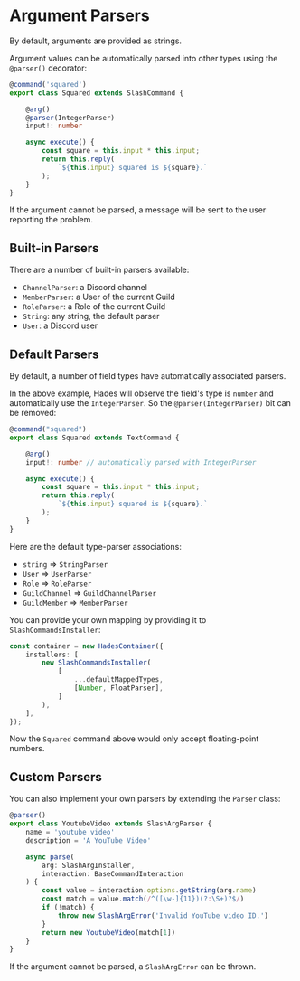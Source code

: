 # Argument Parsers

By default, arguments are provided as strings.

Argument values can be automatically parsed into other types using the `@parser()` decorator:

```ts
@command('squared')
export class Squared extends SlashCommand {

    @arg()
    @parser(IntegerParser)
    input!: number

    async execute() {
        const square = this.input * this.input;
        return this.reply(
            `${this.input} squared is ${square}.`
        );
    }
}
```

If the argument cannot be parsed, a message will be sent to the user reporting the problem.

## Built-in Parsers

There are a number of built-in parsers available:

- `ChannelParser`: a Discord channel
- `MemberParser`: a User of the current Guild
- `RoleParser`: a Role of the current Guild
- `String`: any string, the default parser
- `User`: a Discord user

## Default Parsers

By default, a number of field types have automatically associated parsers.

In the above example, Hades will observe the field's type is `number` and automatically use the `IntegerParser`. So the `@parser(IntegerParser)` bit can be removed:

```ts
@command("squared")
export class Squared extends TextCommand {

    @arg()
    input!: number // automatically parsed with IntegerParser

    async execute() {
        const square = this.input * this.input;
        return this.reply(
            `${this.input} squared is ${square}.`
        );
    }
}
```

Here are the default type-parser associations:

- `string` => `StringParser`
- `User` => `UserParser`
- `Role` => `RoleParser`
- `GuildChannel` => `GuildChannelParser`
- `GuildMember` => `MemberParser`

You can provide your own mapping by providing it to `SlashCommandsInstaller`:

```ts
const container = new HadesContainer({
    installers: [
        new SlashCommandsInstaller(
            [
                ...defaultMappedTypes,
                [Number, FloatParser],
            ]
        ),
    ],
});
```

Now the `Squared` command above would only accept floating-point numbers.


## Custom Parsers

You can also implement your own parsers by extending the `Parser` class:

```ts
@parser()
export class YoutubeVideo extends SlashArgParser {
    name = 'youtube video'
    description = 'A YouTube Video'

    async parse(
        arg: SlashArgInstaller, 
        interaction: BaseCommandInteraction
    ) {
        const value = interaction.options.getString(arg.name)
        const match = value.match(/^([\w-]{11})(?:\S+)?$/)
        if (!match) {
            throw new SlashArgError('Invalid YouTube video ID.')
        }
        return new YoutubeVideo(match[1])
    }
}
```

If the argument cannot be parsed, a `SlashArgError`  can be thrown.